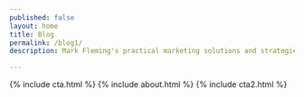 ```yaml
---
published: false
layout: home
title: Blog
permalink: /blog1/
description: Mark Fleming's practical marketing solutions and strategies for content, digital, analytics, and marketing automation.

---
```


{% include cta.html %}
{% include about.html %}
{% include cta2.html %}

